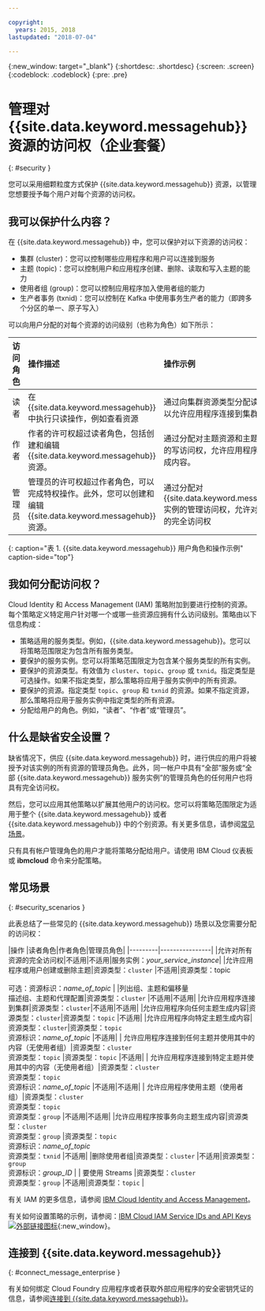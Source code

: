 ```yaml
---

copyright:
  years: 2015, 2018
lastupdated: "2018-07-04"

---
```


{:new_window: target="_blank"}
{:shortdesc: .shortdesc}
{:screen: .screen}
{:codeblock: .codeblock}
{:pre: .pre}

# 管理对 {{site.data.keyword.messagehub}} 资源的访问权（企业套餐）
{: #security }

您可以采用细颗粒度方式保护 {{site.data.keyword.messagehub}} 资源，以管理您想要授予每个用户对每个资源的访问权。

## 我可以保护什么内容？

在 {{site.data.keyword.messagehub}} 中，您可以保护对以下资源的访问权：
* 集群 (cluster)：您可以控制哪些应用程序和用户可以连接到服务
* 主题 (topic)：您可以控制用户和应用程序创建、删除、读取和写入主题的能力 
* 使用者组 (group)：您可以控制应用程序加入使用者组的能力 
* 生产者事务 (txnid)：您可以控制在 Kafka 中使用事务生产者的能力（即跨多个分区的单一、原子写入）

可以向用户分配的对每个资源的访问级别（也称为角色）如下所示：

|访问角色|操作描述|操作示例|
|:-----------------|:-----------------|:-----------------|
|读者 | 在 {{site.data.keyword.messagehub}} 中执行只读操作，例如查看资源|通过向集群资源类型分配读访问权，以允许应用程序连接到集群|
|作者 | 作者的许可权超过读者角色，包括创建和编辑 {{site.data.keyword.messagehub}} 资源。|通过分配对主题资源和主题名称类型的写访问权，允许应用程序向主题生成内容。|
|管理员|管理员的许可权超过作者角色，可以完成特权操作。此外，您可以创建和编辑 {{site.data.keyword.messagehub}} 资源。|通过分配对 {{site.data.keyword.messagehub}} 实例的管理访问权，允许对所有资源的完全访问权|
{: caption="表 1. {{site.data.keyword.messagehub}} 用户角色和操作示例" caption-side="top"}

<!-- comment from Charlie and my reply 
CM: need to confirm if hierarchical e.g. write includes read - and doc. 
KR: I think they do inherit the lower level access https://console.bluemix.net/docs/iam/users_roles.html#iamusermanrol 
-->


## 我如何分配访问权？

Cloud Identity 和 Access Management (IAM) 策略附加到要进行控制的资源。每个策略定义特定用户针对哪一个或哪一些资源应拥有什么访问级别。策略由以下信息构成： 
* 策略适用的服务类型。例如，{{site.data.keyword.messagehub}}。您可以将策略范围限定为包含所有服务类型。 
* 要保护的服务实例。您可以将策略范围限定为包含某个服务类型的所有实例。 
* 要保护的资源类型。有效值为 <code>cluster</code>、<code>topic</code>、<code>group</code> 或 <code>txnid</code>。指定类型是可选操作。如果不指定类型，那么策略将应用于服务实例中的所有资源。 
* 要保护的资源。指定类型 <code>topic</code>、<code>group</code> 和 <code>txnid</code> 的资源。如果不指定资源，那么策略将应用于服务实例中指定类型的所有资源。 
* 分配给用户的角色。例如，“读者”、“作者”或“管理员”。 

## 什么是缺省安全设置？

缺省情况下，供应 {{site.data.keyword.messagehub}} 时，进行供应的用户将被授予对该实例的所有资源的管理员角色。此外，同一帐户中具有“全部”服务或“全部 {{site.data.keyword.messagehub}} 服务实例”的管理员角色的任何用户也将具有完全访问权。 

然后，您可以应用其他策略以扩展其他用户的访问权。您可以将策略范围限定为适用于整个 {{site.data.keyword.messagehub}} 或者 {{site.data.keyword.messagehub}} 中的个别资源。有关更多信息，请参阅[常见场景](#security_scenarios)。

只有具有帐户管理角色的用户才能将策略分配给用户。请使用 IBM Cloud 仪表板或 **ibmcloud** 命令来分配策略。 
<!--
For example steps for {{site.data.keyword.messagehub}}, see [Examples](#security_examples).
-->


## 常见场景
{: #security_scenarios }

此表总结了一些常见的 {{site.data.keyword.messagehub}} 场景以及您需要分配的访问权：

|操作 |读者角色|作者角色|管理员角色|
|---------|----------------|
|允许对所有资源的完全访问权|不适用|不适用|服务实例：<var class="keyword varname">your_service_instance</var>|
|允许应用程序或用户创建或删除主题|资源类型：<code>cluster</code>   |不适用|资源类型：topic <br/><br/>可选：资源标识：<var class="keyword varname">name_of_topic</var> |
|列出组、主题和偏移量<br/> 描述组、主题和代理配置|资源类型：<code>cluster</code>   |不适用|不适用|
|允许应用程序连接到集群|资源类型：<code>cluster</code>|不适用|不适用|
|允许应用程序向任何主题生成内容|资源类型：<code>cluster</code>|资源类型：<code>topic</code>   |不适用|
|允许应用程序向特定主题生成内容|资源类型：<code>cluster</code>|资源类型：<code>topic</code>   <br/>资源标识：<var class="keyword varname">name_of_topic</var>      |不适用|
| 允许应用程序连接到任何主题并使用其中的内容（无使用者组）|资源类型：<code>cluster</code>   <br/>资源类型：<code>topic</code>   |资源类型：<code>topic</code>   |不适用|
| 允许应用程序连接到特定主题并使用其中的内容（无使用者组）|资源类型：<code>cluster</code>   <br/>资源类型：<code>topic</code>   <br/>资源标识：<var class="keyword varname">name_of_topic</var>      |不适用|不适用|
| 允许应用程序使用主题（使用者组）|资源类型：<code>cluster</code>   <br/>资源类型：<code>topic</code>   <br/> 资源类型：<code>group</code>   |不适用|不适用|
|允许应用程序按事务向主题生成内容|资源类型：<code>cluster</code>   <br/> 资源类型：<code>group</code>   |资源类型：<code>topic</code>   <br/>资源标识：<var class="keyword varname">name_of_topic</var>      <br/>资源类型：<code>txnid</code>   |不适用|
|删除使用者组|资源类型：<code>cluster</code>   |不适用|资源类型：<code>group</code>   <br/>资源标识：<var class="keyword varname">group_ID</var>      |
| 要使用 Streams |资源类型：<code>cluster</code></br>资源类型：<code>group</code>   |不适用|资源类型：<code>topic</code>   |

有关 IAM 的更多信息，请参阅 [IBM Cloud Identity and Access Management](/docs/iam/index.html#iamoverview)。

有关如何设置策略的示例，请参阅：[IBM Cloud IAM Service IDs and API Keys ![外部链接图标](../../icons/launch-glyph.svg "外部链接图标")](https://www.ibm.com/blogs/bluemix/2017/10/introducing-ibm-cloud-iam-service-ids-api-keys/){:new_window}。


## 连接到 {{site.data.keyword.messagehub}}
{: #connect_message_enterprise }

有关如何绑定 Cloud Foundry 应用程序或者获取外部应用程序的安全密钥凭证的信息，请参阅[连接到 {{site.data.keyword.messagehub}}](/docs/services/EventStreams/eventstreams127.html#connect_messagehub)。

<!-- 28/06/18 - Karen: draft info only

## Examples
{: #security_examples }

I want to give a user access to create or delete a topic:

1. From the IBM Cloud dashboard, go to the **Manage** tab &gt; **Security** &gt; **Identity and Access**, and then select **Users**.
2. Click **Invite users**.
3. Specify the email address of the user that you want to invite.
4. In the **Access** section, expand the **Services** option.
5. Choose to assign access to a **Resource**.
6. In the **Services** section, select **{{site.data.keyword.messagehub}}**
7. In the **Region** section, make your selection.
8. In the **Service instance** section, locate your instance and select it.
9. In the **Resource type** section, enter **cluster**.
10. In the **Select roles** section, check the **Reader** box.
11. In the **Resource type** section, enter **topic**.
12. In the **Select roles** section, check the **Manager** box.
13. Click **Invite users**.

-->















